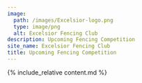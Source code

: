 ```yaml
---
image:
  path: /images/Excelsior-logo.png
  type: image/png
  alt: Excelsior Fencing Club
description: Upcoming Fencing Competition
site_name: Excelsior Fencing Club
title: Upcoming Fencing Competition
---
```


{% include_relative content.md %}
